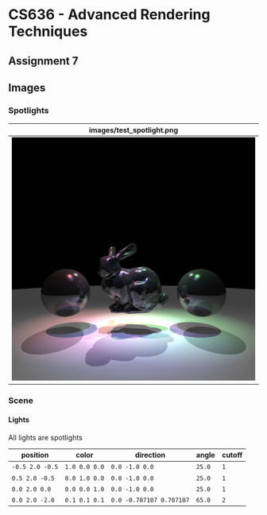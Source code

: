 # CS636 - Advanced Rendering Techniques
## Assignment 7

## Images

### Spotlights

| images/test_spotlight.png |
| --- |
| ![](images/test_spotlight.png) |

### Scene

#### Lights
All lights are spotlights

position | color | direction | angle | cutoff
-------- | --------- | --- | --- | ---
`-0.5 2.0 -0.5` | `1.0 0.0 0.0` | `0.0 -1.0 0.0`           | `25.0` | `1`
`0.5 2.0 -0.5`  | `0.0 1.0 0.0` | `0.0 -1.0 0.0`           | `25.0` | `1`
`0.0 2.0 0.0`   | `0.0 0.0 1.0` | `0.0 -1.0 0.0`           | `25.0` | `1`
`0.0 2.0 -2.0`  | `0.1 0.1 0.1` | `0.0 -0.707107 0.707107` | `65.0` | `2`